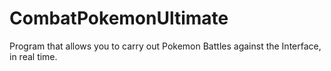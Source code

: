 # CombatPokemonUltimate
Program that allows you to carry out Pokemon Battles against the Interface, in real time.

